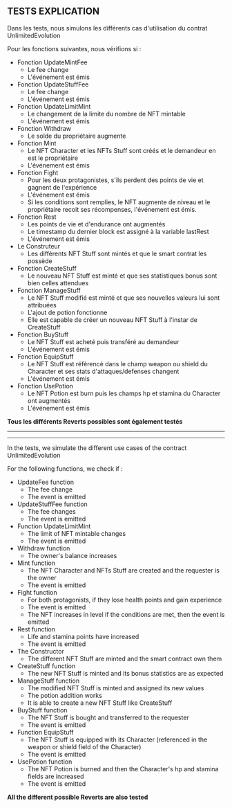 ## TESTS EXPLICATION

Dans les tests, nous simulons les différents cas d'utilisation du contrat UnlimitedEvolution  

Pour les fonctions suivantes, nous vérifions si :
* Fonction UpdateMintFee
  - Le fee change
  - L'événement est émis
* Fonction UpdateStuffFee
  - Le fee change
  - L'événement est émis
* Fonction UpdateLimitMint
  - Le changement de la limite du nombre de NFT mintable
  - L'événement est émis
* Fonction Withdraw
  - Le solde du propriétaire augmente
* Fonction Mint
  - Le NFT Character et les NFTs Stuff sont créés et le demandeur en est le propriétaire
  - L'événement est émis
* Fonction Fight
  - Pour les deux protagonistes, s'ils perdent des points de vie et gagnent de l'expérience
  - L'événement est émis
  - Si les conditions sont remplies, le NFT augmente de niveau et le propriétaire recoit ses récompenses, l'événement est émis.
* Fonction Rest
  - Les points de vie et d'endurance ont augmentés
  - Le timestamp du dernier block est assigné à la variable lastRest
  - L'événement est émis
* Le Construteur
  - Les différents NFT Stuff sont mintés et que le smart contrat les possède
* Fonction CreateStuff
  - Le nouveau NFT Stuff est minté et que ses statistiques bonus sont bien celles attendues
* Fonction ManageStuff
  - Le NFT Stuff modifié est minté et que ses nouvelles valeurs lui sont attribuées
  - L'ajout de potion fonctionne
  - Elle est capable de créer un nouveau NFT Stuff à l'instar de CreateStuff
* Fonction BuyStuff
  - Le NFT Stuff est acheté puis transféré au demandeur
  - L'événement est émis
* Fonction EquipStuff
  - Le NFT Stuff est référencé dans le champ weapon ou shield du Character et ses stats d'attaques/defenses changent
  - L'événement est émis
* Fonction UsePotion
  - Le NFT Potion est burn puis les champs hp et stamina du Character ont augmentés
  - L'événement est émis

**Tous les différents Reverts possibles sont également testés**

***
***

In the tests, we simulate the different use cases of the contract UnlimitedEvolution  

For the following functions, we check if :
* UpdateFee function
  - The fee change
  - The event is emitted
* UpdateStuffFee function
  - The fee changes
  - The event is emitted
* Function UpdateLimitMint
  - The limit of NFT mintable changes
  - The event is emitted
* Withdraw function
  - The owner's balance increases
* Mint function
  - The NFT Character and NFTs Stuff are created and the requester is the owner
  - The event is emitted
* Fight function
  - For both protagonists, if they lose health points and gain experience
  - The event is emitted
  - The NFT increases in level if the conditions are met, then the event is emitted
* Rest function
  - Life and stamina points have increased
  - The event is emitted
* The Constructor
  - The different NFT Stuff are minted and the smart contract own them
* CreateStuff function
  - The new NFT Stuff is minted and its bonus statistics are as expected
* ManageStuff function
  - The modified NFT Stuff is minted and assigned its new values
  - The potion addition works
  - It is able to create a new NFT Stuff like CreateStuff
* BuyStuff function
  - The NFT Stuff is bought and transferred to the requester
  - The event is emitted
* Function EquipStuff
  - The NFT Stuff is equipped with its Character (referenced in the weapon or shield field of the Character)
  - The event is emitted
* UsePotion function
  - The NFT Potion is burned and then the Character's hp and stamina fields are increased
  - The event is emitted

**All the different possible Reverts are also tested**